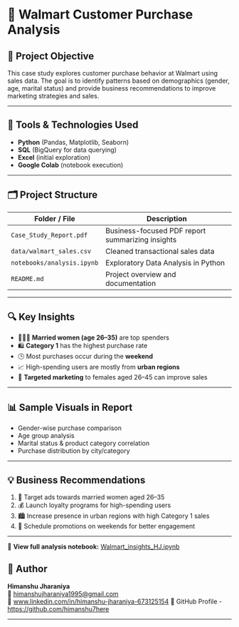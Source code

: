 # 🛒 Walmart Customer Purchase Analysis

## 📌 Project Objective
This case study explores customer purchase behavior at Walmart using sales data. The goal is to identify patterns based on demographics (gender, age, marital status) and provide business recommendations to improve marketing strategies and sales.

---

## 🧰 Tools & Technologies Used

- **Python** (Pandas, Matplotlib, Seaborn)
- **SQL** (BigQuery for data querying)
- **Excel** (initial exploration)
- **Google Colab** (notebook execution)

---

## 🗂️ Project Structure

| Folder / File                 | Description                                       |
|------------------------------|---------------------------------------------------|
| `Case_Study_Report.pdf`      | Business-focused PDF report summarizing insights |
| `data/walmart_sales.csv`     | Cleaned transactional sales data                 |
| `notebooks/analysis.ipynb`   | Exploratory Data Analysis in Python              |
| `README.md`                  | Project overview and documentation               |

---

## 🔍 Key Insights

- 👩‍👦‍👦 **Married women (age 26–35)** are top spenders
- 🛍️ **Category 1** has the highest purchase rate
- 🕒 Most purchases occur during the **weekend**
- 📈 High-spending users are mostly from **urban regions**
- 🧠 **Targeted marketing** to females aged 26–45 can improve sales

---

## 📊 Sample Visuals in Report

- Gender-wise purchase comparison
- Age group analysis
- Marital status & product category correlation
- Purchase distribution by city/category

---

## 💡 Business Recommendations

1. 🎯 Target ads towards married women aged 26–35
2. 💰 Launch loyalty programs for high-spending users
3. 🏙️ Increase presence in urban regions with high Category 1 sales
4. 📅 Schedule promotions on weekends for better engagement

---

📘 **View full analysis notebook:** [Walmart_insights_HJ.ipynb](./Walmart_insights_HJ.ipynb)


## 👤 Author

**Himanshu Jharaniya**  
📧 himanshujharaniya1995@gmail.com  
🔗 www.linkedin.com/in/himanshu-jharaniya-673125154
📂 GitHub Profile - https://github.com/himanshu7here

---


